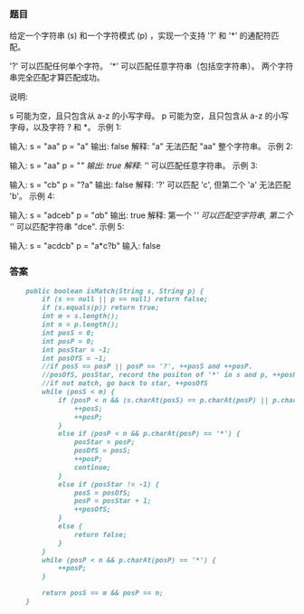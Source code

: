 ### 题目
给定一个字符串 (s) 和一个字符模式 (p) ，实现一个支持 '?' 和 '*' 的通配符匹配。

'?' 可以匹配任何单个字符。
'*' 可以匹配任意字符串（包括空字符串）。
两个字符串完全匹配才算匹配成功。

说明:

s 可能为空，且只包含从 a-z 的小写字母。
p 可能为空，且只包含从 a-z 的小写字母，以及字符 ? 和 *。
示例 1:

输入:
s = "aa"
p = "a"
输出: false
解释: "a" 无法匹配 "aa" 整个字符串。
示例 2:

输入:
s = "aa"
p = "*"
输出: true
解释: '*' 可以匹配任意字符串。
示例 3:

输入:
s = "cb"
p = "?a"
输出: false
解释: '?' 可以匹配 'c', 但第二个 'a' 无法匹配 'b'。
示例 4:

输入:
s = "adceb"
p = "*a*b"
输出: true
解释: 第一个 '*' 可以匹配空字符串, 第二个 '*' 可以匹配字符串 "dce".
示例 5:

输入:
s = "acdcb"
p = "a*c?b"
输入: false


### 答案
```markdown
    public boolean isMatch(String s, String p) {
        if (s == null || p == null) return false;
        if (s.equals(p)) return true;
        int m = s.length();
        int n = p.length();
        int posS = 0;
        int posP = 0;
        int posStar = -1;
        int posOfS = -1;
        //if posS == posP || posP == '?', ++posS and ++posP.
        //posOfS, posStar, record the positon of '*' in s and p, ++posP and go on.
        //if not match, go back to star, ++posOfS
        while (posS < m) {
            if (posP < n && (s.charAt(posS) == p.charAt(posP) || p.charAt(posP) == '?')) {
                ++posS;
                ++posP;
            }
            else if (posP < n && p.charAt(posP) == '*') {
                posStar = posP;
                posOfS = posS;
                ++posP;
                continue;
            }
            else if (posStar != -1) {
                posS = posOfS;
                posP = posStar + 1;
                ++posOfS;
            }
            else {
                return false;
            }
        }
        while (posP < n && p.charAt(posP) == '*') {
            ++posP;
        }

        return posS == m && posP == n;
    }
```